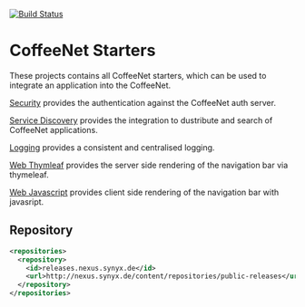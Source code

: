 [![Build Status](https://travis-ci.org/coffeenet/coffeenet-starter.svg?branch=master)](https://travis-ci.org/coffeenet/coffeenet-starter)

# CoffeeNet Starters

These projects contains all CoffeeNet starters, which can be used to integrate an application into the CoffeeNet.

[Security](coffeenet-starter-security/README.md)
provides the authentication against the CoffeeNet auth server.

[Service Discovery](./coffeenet-starter-discovery/README.md)
provides the integration to dustribute and search of CoffeeNet applications.

[Logging](./coffeenet-starter-logging/README.md)
provides a consistent and centralised logging.

[Web Thymleaf](./coffeenet-starter-web-thymeleaf/README.md)
provides the server side rendering of the navigation bar via thymeleaf.

[Web Javascript](./coffeenet-starter-web-javascript/README.md)
provides client side rendering of the navigation bar with javasript.

## Repository

```xml
<repositories>
  <repository>
    <id>releases.nexus.synyx.de</id>
    <url>http://nexus.synyx.de/content/repositories/public-releases</url>
  </repository>
</repositories>
```
